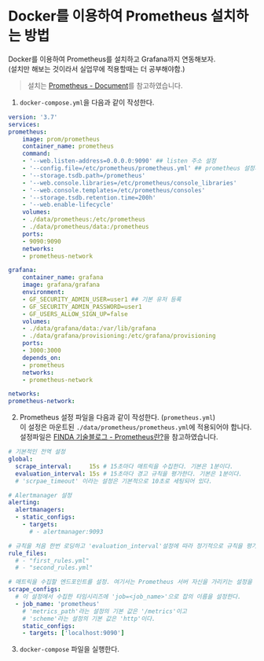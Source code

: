 # Docker를 이용하여 Prometheus 설치하는 방법

Docker를 이용하여 Prometheus를 설치하고 Grafana까지 연동해보자.  
(설치만 해보는 것이라서 실업무에 적용할때는 더 공부해야함.)
> 설치는 [Prometheus - Document](https://prometheus.io/docs/prometheus/latest/installation/#using-docker)를 참고하였습니다.

1. `docker-compose.yml`을 다음과 같이 작성한다.

```yml
version: '3.7'
services:
prometheus:
    image: prom/prometheus
    container_name: prometheus
    command:
    - '--web.listen-address=0.0.0.0:9090' ## listen 주소 설정
    - '--config.file=/etc/prometheus/prometheus.yml' ## prometheus 설정파일 경로 설정
    - '--storage.tsdb.path=/prometheus'
    - '--web.console.libraries=/etc/prometheus/console_libraries'
    - '--web.console.templates=/etc/prometheus/consoles'
    - '--storage.tsdb.retention.time=200h'
    - '--web.enable-lifecycle'
    volumes:
    - ./data/prometheus:/etc/prometheus
    - ./data/prometheus/data:/prometheus
    ports:
    - 9090:9090
    networks:
    - prometheus-network

grafana:
    container_name: grafana
    image: grafana/grafana
    environment:
    - GF_SECURITY_ADMIN_USER=user1 ## 기본 유저 등록
    - GF_SECURITY_ADMIN_PASSWORD=user1
    - GF_USERS_ALLOW_SIGN_UP=false
    volumes:
    - ./data/grafana/data:/var/lib/grafana
    - ./data/grafana/provisioning:/etc/grafana/provisioning
    ports:
    - 3000:3000
    depends_on:
    - prometheus
    networks:
    - prometheus-network

networks:
prometheus-network:
```

2. Prometheus 설정 파일을 다음과 같이 작성한다. (`prometheus.yml`)  
이 설정은 마운트된 `./data/prometheus/prometheus.yml`에 적용되어야 합니다.  
설정파일은 [FINDA 기술블로그 - Prometheus란?](https://medium.com/finda-tech/prometheus%EB%9E%80-cf52c9a8785f)을 참고하였습니다.

```yml
# 기본적인 전역 설정 
global:
  scrape_interval:     15s # 15초마다 매트릭을 수집한다. 기본은 1분이다.
  evaluation_interval: 15s # 15초마다 경고 규칙을 평가한다. 기본은 1분이다.
  # 'scrpae_timeout' 이라는 설정은 기본적으로 10초로 세팅되어 있다.

# Alertmanager 설정
alerting:
  alertmanagers:
  - static_configs:
    - targets:
      # - alertmanager:9093

# 규칙을 처음 한번 로딩하고 'evaluation_interval'설정에 따라 정기적으로 규칙을 평가한다.
rule_files:
  # - "first_rules.yml"
  # - "second_rules.yml"

# 매트릭을 수집할 엔드포인트를 설정. 여기서는 Prometheus 서버 자신을 가리키는 설정을 했다.
scrape_configs:
  # 이 설정에서 수집한 타임시리즈에 'job=<job_name>'으로 잡의 이름을 설정한다.
  - job_name: 'prometheus'
    # 'metrics_path'라는 설정의 기본 값은 '/metrics'이고
    # 'scheme'라는 설정의 기본 값은 'http'이다.
    static_configs:
    - targets: ['localhost:9090']
```

3. `docker-compose` 파일을 실행한다.
